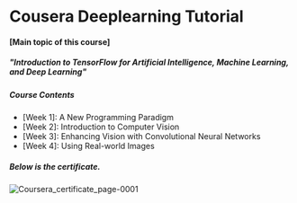 # Cousera Deeplearning Tutorial

#### [Main topic of this course]
##### "Introduction to TensorFlow for Artificial Intelligence, Machine Learning, and Deep Learning"

##### Course Contents
- [Week 1]: A New Programming Paradigm
- [Week 2]: Introduction to Computer Vision
- [Week 3]: Enhancing Vision with Convolutional Neural Networks
- [Week 4]: Using Real-world Images

##### Below is the certificate.
![Coursera_certificate_page-0001](https://user-images.githubusercontent.com/37296965/72777126-f0eb5f80-3c57-11ea-90c8-ff27a65c07e1.jpg)
